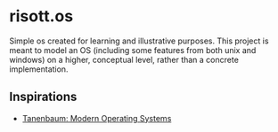 # risott.os

Simple os created for learning and illustrative purposes. This project is meant to model an OS (including some features from both unix and windows) on a higher, conceptual level, rather than a concrete implementation.

## Inspirations

- [Tanenbaum: Modern Operating Systems](https://www.amazon.com/Modern-Operating-Systems-Andrew-Tanenbaum/dp/013359162X)

